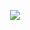 
##

<br/>  
<div align="center">
<img src="https://komarev.com/ghpvc/?username=cucerdariancatalin&&style=flat-square" align="center" />
</div> 
<br/>  

